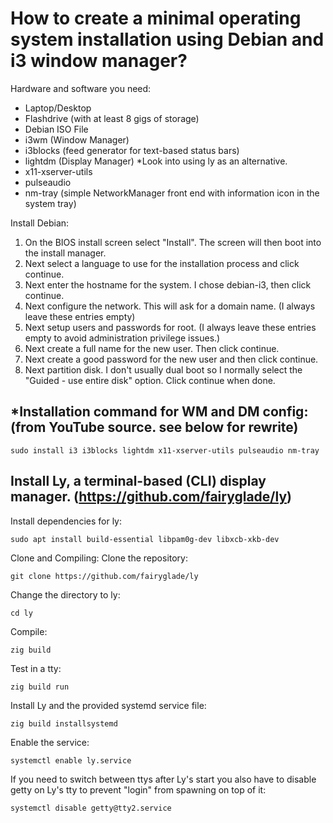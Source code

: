 # How to create a minimal operating system installation using Debian and i3 window manager?

Hardware and software you need:
- Laptop/Desktop
- Flashdrive (with at least 8 gigs of storage)
- Debian ISO File
- i3wm (Window Manager)
- i3blocks (feed generator for text-based status bars)
- lightdm (Display Manager) *Look into using ly as an alternative.
- x11-xserver-utils 
- pulseaudio
- nm-tray (simple NetworkManager front end with information icon in the system tray)

Install Debian:
1. On the BIOS install screen select "Install". The screen will then boot into the install manager. 
2. Next select a language to use for the installation process and click continue. 
3. Next enter the hostname for the system. I chose debian-i3, then click continue.
4. Next configure the network. This will ask for a domain name. (I always leave these entries empty)
5. Next setup users and passwords for root. (I always leave these entries empty to avoid administration privilege issues.)
6. Next create a full name for the new user. Then click continue.
7. Next create a good password for the new user and then click continue.
8. Next partition disk. I don't usually dual boot so I normally select the "Guided - use entire disk" option. Click continue when done. 

## *Installation command for WM and DM config: (from YouTube source. see below for rewrite)
```
sudo install i3 i3blocks lightdm x11-xserver-utils pulseaudio nm-tray
```
## Install Ly, a terminal-based (CLI) display manager. (https://github.com/fairyglade/ly)
Install dependencies for ly:
```
sudo apt install build-essential libpam0g-dev libxcb-xkb-dev
```
Clone and Compiling:
Clone the repository:
```
git clone https://github.com/fairyglade/ly
```
Change the directory to ly:
```
cd ly
```
Compile:
```
zig build
```
Test in a tty:
```
zig build run
```
Install Ly and the provided systemd service file:
```
zig build installsystemd
```
Enable the service:
```
systemctl enable ly.service 
```
If you need to switch between ttys after Ly's start you also have to disable getty on Ly's tty to prevent "login" from spawning on top of it:
```
systemctl disable getty@tty2.service
```

